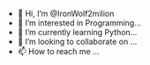 - 👋 Hi, I’m @IronWolf2milion
- 👀 I’m interested in Programming...
- 🌱 I’m currently learning Python...
- 💞️ I’m looking to collaborate on ...
- 📫 How to reach me ...

<!---
IronWolf2milion/IronWolf2milion is a ✨ special ✨ repository because its `README.md` (this file) appears on your GitHub profile.
You can click the Preview link to take a look at your changes.
--->
